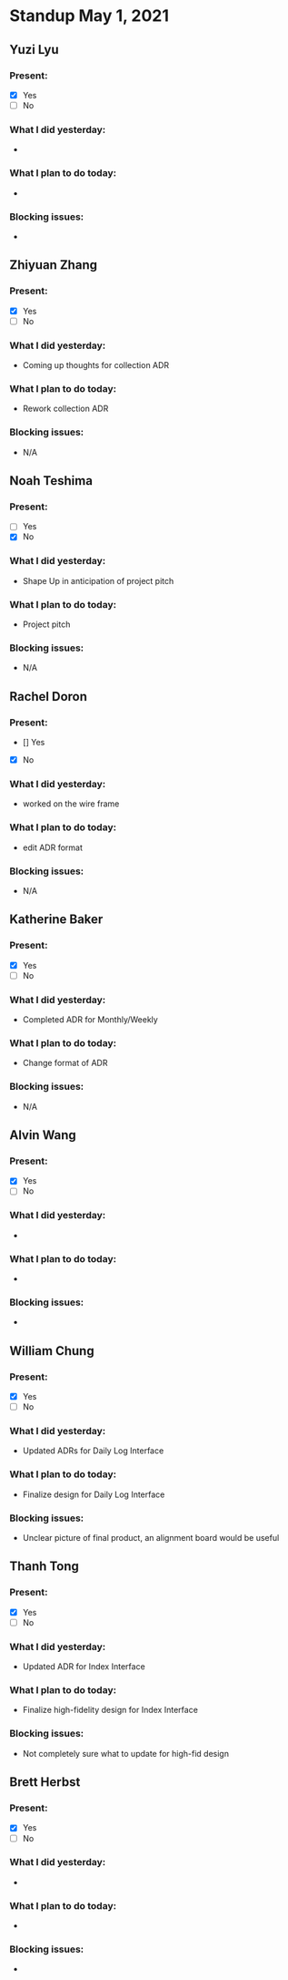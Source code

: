 # Standup May 1, 2021
## Yuzi Lyu
### Present:
- [X] Yes
- [ ] No

### What I did yesterday:
* 

### What I plan to do today:
* 

### Blocking issues:
* 



## Zhiyuan Zhang
### Present:
- [X] Yes
- [ ] No

### What I did yesterday:
* Coming up thoughts for collection ADR

### What I plan to do today:
* Rework collection ADR

### Blocking issues:
* N/A



## Noah Teshima
### Present:
- [ ] Yes
- [X] No

### What I did yesterday:
* Shape Up in anticipation of project pitch

### What I plan to do today:
* Project pitch

### Blocking issues:
* N/A



## Rachel Doron
### Present:
- [] Yes
- [X] No

### What I did yesterday:
* worked on the wire frame 

### What I plan to do today:
* edit ADR format 

### Blocking issues:
* N/A



## Katherine Baker
### Present:
- [X] Yes
- [ ] No

### What I did yesterday:
* Completed ADR for Monthly/Weekly


### What I plan to do today:
* Change format of ADR

### Blocking issues:
* N/A



## Alvin Wang
### Present:
- [X] Yes
- [ ] No

### What I did yesterday:
* 

### What I plan to do today:
* 

### Blocking issues:
* 



## William Chung
### Present:
- [X] Yes
- [ ] No

### What I did yesterday:
* Updated ADRs for Daily Log Interface

### What I plan to do today:
* Finalize design for Daily Log Interface

### Blocking issues:
* Unclear picture of final product, an alignment board would be useful



## Thanh Tong
### Present:
- [X] Yes
- [ ] No

### What I did yesterday:
* Updated ADR for Index Interface

### What I plan to do today:
* Finalize high-fidelity design for Index Interface

### Blocking issues:
* Not completely sure what to update for high-fid design



## Brett Herbst
### Present:
- [X] Yes
- [ ] No

### What I did yesterday:
* 

### What I plan to do today:
* 

### Blocking issues:
* 
